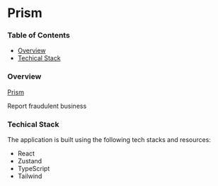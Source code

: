 # Prism

### Table of Contents

- [Overview](#overview)
- [Techical Stack](#techical-stack)

### Overview

[Prism](https://prism.netlify.app/)

Report fraudulent business


### Techical Stack

The application is built using the following tech stacks and resources:

- React
- Zustand
- TypeScript
- Tailwind